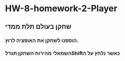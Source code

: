 # HW-8-homework-2-Player

## שחקן בעולם תלת ממדי

### הוספנו לשחקן את האופציה לרוץ.
###   השמאלי מהירות השחקן תגדלShiftכאשר נלחץ על ה 
